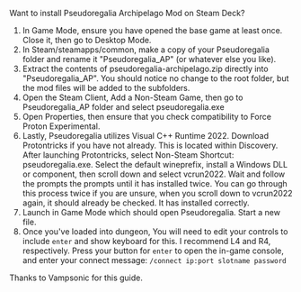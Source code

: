 Want to install Pseudoregalia Archipelago Mod on Steam Deck? 

1. In Game Mode, ensure you have opened the base game at least once. Close it, then go to Desktop Mode.
2. In Steam/steamapps/common, make a copy of your Pseudoregalia folder and rename it "Pseudoregalia_AP" (or whatever else you like).
3. Extract the contents of pseudoregalia-archipelago.zip directly into "Pseudoregalia_AP". You should notice no change to the root folder, but the mod files will be added to the subfolders.
4. Open the Steam Client, Add a Non-Steam Game, then go to Pseudoregalia_AP folder and select pseudoregalia.exe
5. Open Properties, then ensure that you check compatibility to Force Proton Experimental.
6. Lastly, Pseudoregalia utilizes Visual C++ Runtime 2022. Download Protontricks if you have not already. This is located within Discovery. After launching Protontricks, select Non-Steam Shortcut: pseudoregalia.exe. Select the default wineprefix, install a Windows DLL or component, then scroll down and select vcrun2022. Wait and follow the prompts the prompts until it has installed twice. You can go through this process twice if you are unsure, when you scroll down to vcrun2022 again, it should already be checked. It has installed correctly.
7. Launch in Game Mode which should open Pseudoregalia. Start a new file.
8. Once you've loaded into dungeon, You will need to edit your controls to include `enter` and show keyboard for this. I recommend L4 and R4, respectively. Press your button for `enter` to open the in-game console, and enter your connect message:
`/connect ip:port slotname password`

Thanks to Vampsonic for this guide.
